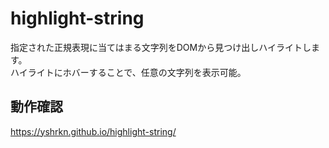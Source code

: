 # highlight-string
指定された正規表現に当てはまる文字列をDOMから見つけ出しハイライトします。<br>ハイライトにホバーすることで、任意の文字列を表示可能。

## 動作確認
https://yshrkn.github.io/highlight-string/
